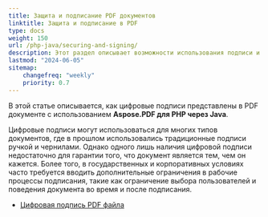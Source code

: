 ```yaml
---
title: Защита и подписание PDF документов
linktitle: Защита и подписание в PDF
type: docs
weight: 150
url: /php-java/securing-and-signing/
description: Этот раздел описывает возможности использования подписи и защиты вашего PDF документа с помощью Java.
lastmod: "2024-06-05"
sitemap:
    changefreq: "weekly"
    priority: 0.7
---
```


В этой статье описывается, как цифровые подписи представлены в PDF документе с использованием **Aspose.PDF для PHP через Java**.

Цифровые подписи могут использоваться для многих типов документов, где в прошлом использовались традиционные подписи ручкой и чернилами. Однако одного лишь наличия цифровой подписи недостаточно для гарантии того, что документ является тем, чем он кажется. Более того, в государственных и корпоративных условиях часто требуется вводить дополнительные ограничения в рабочие процессы подписания, такие как ограничение выбора пользователей и поведения документа во время и после подписания.

- [Цифровая подпись PDF файла](/pdf/php-java/digitally-sign-pdf-file/)